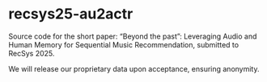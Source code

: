 # recsys25-au2actr
Source code for the short paper: “Beyond the past”: Leveraging Audio and Human Memory for Sequential Music Recommendation, submitted to RecSys 2025.

We will release our proprietary data upon acceptance, ensuring anonymity.
